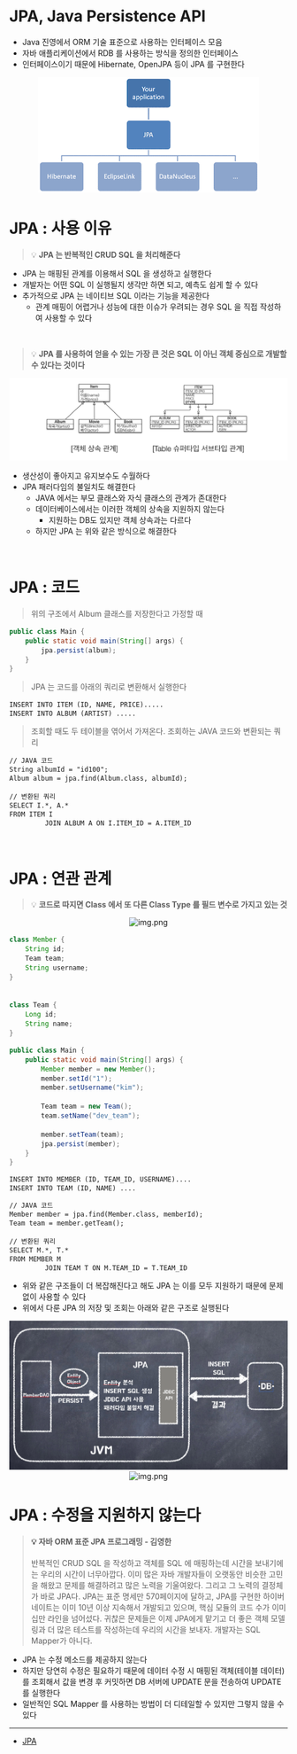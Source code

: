 # JPA, Java Persistence API

* Java 진영에서 ORM 기술 표준으로 사용하는 인터페이스 모음
* 자바 애플리케이션에서 RDB 를 사용하는 방식을 정의한 인터페이스
* 인터페이스이기 때문에 Hibernate, OpenJPA 등이 JPA 를 구현한다

<div align="center">

![img.png](../🔲%20Image%20🔲/Java/JPA-JPA%20인터페이스.png)

</div>

# JPA : 사용 이유

> 💡 **JPA 는 반복적인 CRUD SQL 을 처리해준다**

* JPA 는 매핑된 관계를 이용해서 SQL 을 생성하고 실행한다
* 개발자는 어떤 SQL 이 실행될지 생각만 하면 되고, 예측도 쉽게 할 수 있다
* 추가적으로 JPA 는 네이티브 SQL 이라는 기능을 제공한다
    * 관계 매핑이 어렵거나 성능에 대한 이슈가 우려되는 경우 SQL 을 직접 작성하여 사용할 수 있다

<br>

> 💡 **JPA 를 사용하여 얻을 수 있는 가장 큰 것은 SQL 이 아닌 객체 중심으로 개발할 수 있다는 것이다**

<div align="center">

![img.png](../🔲%20Image%20🔲/Java/JPA-Java%20ORM%20표준%20프로그래밍.png)

</div>

* 생산성이 좋아지고 유지보수도 수월하다
* JPA 패러다임의 불일치도 해결한다
    * JAVA 에서는 부모 클래스와 자식 클래스의 관계가 존대한다
    * 데이터베이스에서는 이러한 객체의 상속을 지원하지 않는다
        * 지원하는 DB도 있지만 객체 상속과는 다르다
    * 하지만 JPA 는 위와 같은 방식으로 해결한다

<br>

# JPA : 코드

> 위의 구조에서 Album 클래스를 저장한다고 가정할 때

```java
public class Main {
    public static void main(String[] args) {
        jpa.persist(album);
    }
}
```

> JPA 는 코드를 아래의 쿼리로 변환해서 실행한다

```mysql
INSERT INTO ITEM (ID, NAME, PRICE).....
INSERT INTO ALBUM (ARTIST) .....
```

> 조회할 때도 두 테이블을 엮어서 가져온다. 조회하는 JAVA 코드와 변환되는 쿼리

```mysql
// JAVA 코드
String albumId = "id100";
Album album = jpa.find(Album.class, albumId);

// 변환된 쿼리
SELECT I.*, A.*
FROM ITEM I
         JOIN ALBUM A ON I.ITEM_ID = A.ITEM_ID
```

<br>

# JPA : 연관 관계

> 💡 **코드로 따지면 Class 에서 또 다른 Class Type 를 필드 변수로 가지고 있는 것**

<div align="center">

![img.png](../🔲%20Image%20🔲/Java/JPA-연관관계.png)

</div>

```java
class Member {
    String id;
    Team team;
    String username;
}


class Team {
    Long id;
    String name;
}
```

```java
public class Main {
    public static void main(String[] args) {
        Member member = new Member();
        member.setId("1");
        member.setUsername("kim");

        Team team = new Team();
        team.setName("dev_team");

        member.setTeam(team);
        jpa.persist(member);
    }
}
```

```mysql
INSERT INTO MEMBER (ID, TEAM_ID, USERNAME)....
INSERT INTO TEAM (ID, NAME) ....
```

```mysql
// JAVA 코드
Member member = jpa.find(Member.class, memberId);
Team team = member.getTeam();

// 변환된 쿼리
SELECT M.*, T.*
FROM MEMBER M
         JOIN TEAM T ON M.TEAM_ID = T.TEAM_ID 
```

* 위와 같은 구조들이 더 복잡해진다고 해도 JPA 는 이를 모두 지원하기 때문에 문제 없이 사용할 수 있다
* 위에서 다룬 JPA 의 저장 및 조회는 아래와 같은 구조로 실행된다

<div align="center">

![img.png](../🔲%20Image%20🔲/Java/JPA-저장.png)
![img.png](../🔲%20Image%20🔲/Java/JPA-조회.png)

</div>

# JPA : 수정을 지원하지 않는다

> #### 💡 자바 ORM 표준 JPA 프로그래밍 - 김영한
> 반복적인 CRUD SQL 을 작성하고 객체를 SQL 에 매핑하는데 시간을 보내기에는 우리의 시간이 너무아깝다. 이미 많은 자바 개발자들이 오랫동안 비슷한 고민을 해왔고 문제를 해결하려고 많은 노력을 기울여왔다.
> 그리고 그 노력의 결정체가 바로 JPA다. JPA는 표준 명세만 570페이지에 달하고, JPA를 구현한 하이버네이트는 이미 10년 이상 지속해서 개발되고 있으며, 핵심 모듈의 코드 수가 이미 십만 라인을 넘어섰다.
> 귀찮은 문제들은 이제 JPA에게 맡기고 더 좋은 객체 모델링과 더 많은 테스트를 작성하는데 우리의 시간을 보내자. 개발자는 SQL Mapper가 아니다.

* JPA 는 수정 메소드를 제공하지 않는다
* 하지만 당연히 수정은 필요하기 때문에 데이터 수정 시 매핑된 객체(테이블 데이터)를 조회해서 값을 변경 후 커밋하면 DB 서버에 UPDATE 문을 전송하여 UPDATE 를 실행한다
* 일반적인 SQL Mapper 를 사용하는 방법이 더 디테일할 수 있지만 그렇지 않을 수 있다

- - -

* [JPA](https://dbjh.tistory.com/77)






